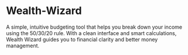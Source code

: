 # Wealth-Wizard
A simple, intuitive budgeting tool that helps you break down your income using the 50/30/20 rule. With a clean interface and smart calculations, Wealth Wizard guides you to financial clarity and better money management.
